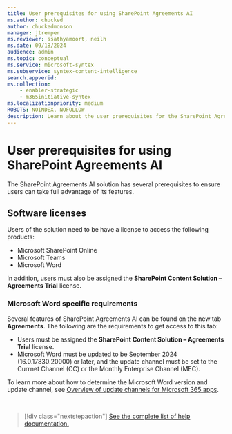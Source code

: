 ```yaml
---
title: User prerequisites for using SharePoint Agreements AI
ms.author: chucked
author: chuckedmonson
manager: jtremper
ms.reviewer: ssathyamoort, neilh
ms.date: 09/18/2024
audience: admin
ms.topic: conceptual
ms.service: microsoft-syntex
ms.subservice: syntex-content-intelligence
search.appverid: 
ms.collection: 
    - enabler-strategic
    - m365initiative-syntex
ms.localizationpriority: medium
ROBOTS: NOINDEX, NOFOLLOW
description: Learn about the user prerequisites for the SharePoint Agreements AI solution.
---
```


# User prerequisites for using SharePoint Agreements AI

The SharePoint Agreements AI solution has several prerequisites to ensure users can take full advantage of its features.

## Software licenses

Users of the solution need to be have a license to access the following products:

 - Microsoft SharePoint Online
 - Microsoft Teams
 - Microsoft Word

In addition, users must also be assigned the **SharePoint Content Solution – Agreements Trial** license.

### Microsoft Word specific requirements

Several features of SharePoint Agreements AI can be found on the new tab **Agreements**. The following are the requirements to get access to this tab:

 - Users must be assigned the **SharePoint Content Solution – Agreements Trial** license.
 - Microsoft Word must be updated to be September 2024 (16.0.17830.20000) or later, and the update channel must be set to the Currnet Channel (CC) or the Monthly Enterprise Channel (MEC).
 
To learn more about how to determine the Microsoft Word version and update channel, see [Overview of update channels for Microsoft 365 apps](https://learn.microsoft.com/en-us/microsoft-365-apps/updates/overview-update-channels).

<br>

> [!div class="nextstepaction"]
> [See the complete list of help documentation.](agreements-overview.md#help-documentation)
